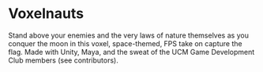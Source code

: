 # Voxelnauts

Stand above your enemies and the very laws of nature themselves as you conquer the moon in this voxel, space-themed, FPS take on capture the flag. Made with Unity, Maya, and the sweat of the UCM Game Development Club members (see contributors).
